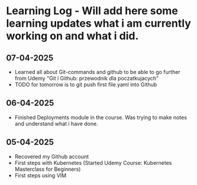# Learning Log - Will add here some learning updates what i am currently working on and what i did.
## 07-04-2025
- Learned all about Git-commands and github to be able to go further from Udemy "Git i Github: przewodnik dla poczatkujacych"
- TODO for tomorrow is to git push first file.yaml into Github

## 06-04-2025
- Finished Deployments module in the course. Was trying to make notes and understand what i have done.

## 05-04-2025
- Recovered my Github account
- First steps with Kubernetes (Started Udemy Course: Kubernetes Masterclass for Beginners)
- First steps using VIM




